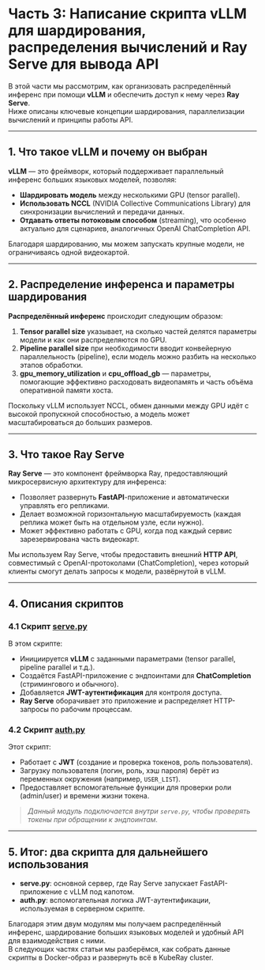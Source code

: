 # Часть 3: Написание скрипта vLLM для шардирования, распределения вычислений и Ray Serve для вывода API

В этой части мы рассмотрим, как организовать распределённый инференс при помощи **vLLM** и обеспечить доступ к нему через **Ray Serve**.  
Ниже описаны ключевые концепции шардирования, параллелизации вычислений и принципы работы API.

---

## 1. Что такое vLLM и почему он выбран

**vLLM** — это фреймворк, который поддерживает параллельный инференс больших языковых моделей, позволяя:

- **Шардировать модель** между несколькими GPU (tensor parallel).
- **Использовать NCCL** (NVIDIA Collective Communications Library) для синхронизации вычислений и передачи данных.
- **Отдавать ответы потоковым способом** (streaming), что особенно актуально для сценариев, аналогичных OpenAI ChatCompletion API.

Благодаря шардированию, мы можем запускать крупные модели, не ограничиваясь одной видеокартой.

---

## 2. Распределение инференса и параметры шардирования

**Распределённый инференс** происходит следующим образом:

1. **Tensor parallel size** указывает, на сколько частей делятся параметры модели и как они распределяются по GPU.
2. **Pipeline parallel size** при необходимости вводит конвейерную параллельность (pipeline), если модель можно разбить на несколько этапов обработки.
3. **gpu_memory_utilization** и **cpu_offload_gb** — параметры, помогающие эффективно расходовать видеопамять и часть объёма оперативной памяти хоста.

Поскольку vLLM использует NCCL, обмен данными между GPU идёт с высокой пропускной способностью, а модель может масштабироваться до больших размеров.

---

## 3. Что такое Ray Serve

**Ray Serve** — это компонент фреймворка Ray, предоставляющий микросервисную архитектуру для инференса:

- Позволяет развернуть **FastAPI**-приложение и автоматически управлять его репликами.
- Делает возможной горизонтальную масштабируемость (каждая реплика может быть на отдельном узле, если нужно).
- Может эффективно работать с GPU, когда под каждый сервис зарезервирована часть видеокарт.

Мы используем Ray Serve, чтобы предоставить внешний **HTTP API**, совместимый с OpenAI-протоколами (ChatCompletion), через который клиенты смогут делать запросы к модели, развёрнутой в vLLM.

---

## 4. Описания скриптов

### 4.1 Скрипт [serve.py](ray-serve-vllm/serve.py)
В этом скрипте:

- Инициируется **vLLM** с заданными параметрами (tensor parallel, pipeline parallel и т.д.).
- Создаётся FastAPI-приложение с эндпоинтами для **ChatCompletion** (стримингового и обычного).
- Добавляется **JWT-аутентификация** для контроля доступа.
- **Ray Serve** оборачивает это приложение и распределяет HTTP-запросы по рабочим процессам.

### 4.2 Скрипт [auth.py](ray-serve-vllm/auth.py)
Этот скрипт:

- Работает с **JWT** (создание и проверка токенов, роль пользователя).
- Загрузку пользователя (логин, роль, хэш пароля) берёт из переменных окружения (например, `USER_LIST`).
- Предоставляет вспомогательные функции для проверки роли (admin/user) и времени жизни токена.


> *Данный модуль подключается внутри `serve.py`, чтобы проверять токены при обращении к эндпоинтам.*

---

## 5. Итог: два скрипта для дальнейшего использования

- **serve.py**: основной сервер, где Ray Serve запускает FastAPI-приложение с vLLM под капотом.
- **auth.py**: вспомогательная логика JWT-аутентификации, используемая в серверном скрипте.

Благодаря этим двум модулям мы получаем распределённый инференс, шардирование больших языковых моделей и удобный API для взаимодействия с ними.  
В следующих частях статьи мы разберёмся, как собрать данные скрипты в Docker-образ и развернуть всё в KubeRay cluster.
